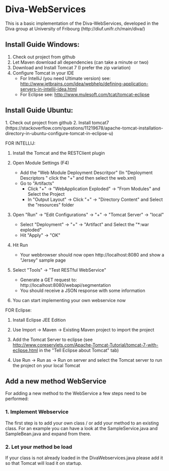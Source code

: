 <h1>Diva-WebServices</h1>
This is a basic implementation of the Diva-WebServices, developed in the Diva group at University of Fribourg (http://diuf.unifr.ch/main/diva/)

<h2>Install Guide Windows:</h2>

1. Check out project from github
2. Let Maven download all dependencies (can take a minute or two)
3. Download and Install Tomcat 7 (I prefer the zip variation)
4. Configure Tomcat in your IDE
	- For IntelliJ (you need Ultimate version) see: http://www.jetbrains.com/idea/webhelp/defining-application-servers-in-intellij-idea.html
	- For Eclipse see: http://www.mulesoft.com/tcat/tomcat-eclipse

<h2>Install Guide Ubuntu:</h2>
1. Check out project from github
2. Install tomcat7 (https://stackoverflow.com/questions/11219678/apache-tomcat-installation-directory-in-ubuntu-configure-tomcat-in-eclipse-u)

FOR INTELLIJ:

1. Install the Tomcat and the RESTClient plugin

2. Open Module Settings (F4)
	- Add the "Web Module Deployment Descritpor" (In "Deployment Descriptors " click the "+" and then select the web.xml)
	- Go to "Artifacts"
		 - Click "+" -> "WebApplication Exploded" -> "From Modules" and Select the Project
		 - In "Output Layout" -> Click "+" -> "Directory Content" and Select the "resources" folder

3. Open "Run" -> "Edit Configurations" -> "+" -> "Tomcat Server" -> "local"
 	- Select "Deployment" -> "+" -> "Artifact" and Select the "*:war exploded"
 	- Hit "Apply" -> "OK"

4. Hit Run
 	 - Your webbrowser should now open http://localhost:8080 and show a "Jersey" sample page

5. Select "Tools" -> "Test RESTful WebService"
 	- Generate a GET request to: http://localhost:8080/webapi/segmentation
 	- You should receive a JSON response with some information

6. You can start implementing your own webservice now

FOR Eclipse:
1. Install Eclipse JEE Edition

2. Use Import -> Maven -> Existing Maven project to import the project

3. Add the Tomcat Server to eclipse (see http://www.coreservlets.com/Apache-Tomcat-Tutorial/tomcat-7-with-eclipse.html in the "Tell Eclipse about Tomcat" tab)

4. Use Run -> Run as -> Run on server and select the Tomcat server to run the project on your local Tomcat

<h2>Add a new method WebService</h2>
For adding a new method to the WebService a few steps need to be performed:

<h3>1. Implement Webservice</h3>
The first step is to add your own class / or add your method to an existing class.
For an example you can have a look at the SampleService.java and SampleBean.java and expand from there.

<h3>2. Let your method be load</h3>
If your class is not already loaded in the DivaWebservices.java please add it so that Tomcat will load it on startup.

